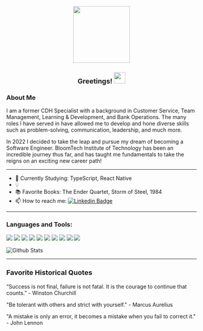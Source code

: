 <div align="center">
  <img src="https://media.giphy.com/media/RJVw6tIfb2dIwTHFb0/giphy.gif" width="150" />
  <h1 style="font-size: large">Greetings!
  <img src="https://media.giphy.com/media/hvRJCLFzcasrR4ia7z/giphy.gif" width="30"/><br> 
  </h1>                                                                                                                          
</div>

<h3>About Me</h3>
<p>I am a former CDH Specialist with a background in Customer Service, Team Management, Learning & Development, and Bank Operations. The many roles I have served in have allowed me to develop and hone diverse skills such as problem-solving, communication, leadership, and much more.

In 2022 I decided to take the leap and pursue my dream of becoming a Software Engineer. BloomTech Institute of Technology has been an incredible journey thus far, and has taught me fundamentals to take the reigns on an exciting new career path!</p>

<hr />
  
- :seedling: Currently Studying: TypeScript, React Native
- :bulb: 
- :books: Favorite Books: The Ender Quartet, Storm of Steel, 1984 
- 📫 How to reach me: [![Linkedin Badge](https://img.shields.io/badge/LinkedIn-blue?style=flat&logo=Linkedin&logoColor=white)](www.linkedin.com/in/jason-decker-832562244)

<hr />

 <h3>Languages and Tools:</h3>
<div>
  <img src="https://img.shields.io/badge/-Git-F05032?logo=git&logoColor=fff">
  <img src="https://img.shields.io/badge/-HTML-e34f26?logo=html5&logoColor=fff">
  <img src="https://img.shields.io/badge/-CSS-1572B6?logo=css3&logoColor=fff">
  <img src="https://img.shields.io/badge/-JavaScript-F7DF1E?logo=javascript&logoColor=fff">
  <img src="https://img.shields.io/badge/-React-61DAFB?logo=react&logoColor=fff">
  <img src="https://img.shields.io/badge/-Redux-764ABC?logo=redux&logoColor=fff">
  <img src="https://img.shields.io/badge/-Node.JS-339933?logo=node.js&logoColor=fff">
  <img src="https://img.shields.io/badge/-Express-000000?logo=express&logoColor=fff">
  <img src="https://img.shields.io/badge/-SQLite-003B57?logo=sqlite&logoColor=fff">
  <img src="https://img.shields.io/badge/-PostgreSQL-4169E1?logo=postgresql&logoColor=fff">    
</div>

![Github Stats](https://github-readme-stats.vercel.app/api/top-langs/?username=jdecker117&show_icons=true&theme=radical)

<hr />

<div>
  <h3 style="font-size: large">Favorite Historical Quotes
    </div>
  <p>“Success is not final, failure is not fatal. It is the courage to continue that counts.” - Winston Churchill</p>
  <p>"Be tolerant with others and strict with yourself." - Marcus Aurelius</p>
  <p>"A mistake is only an error, it becomes a mistake when you fail to correct it." - John Lennon</p>

<!---
jdecker117/jdecker117 is a ✨ special ✨ repository because its `README.md` (this file) appears on your GitHub profile.
You can click the Preview link to take a look at your changes.
--->
